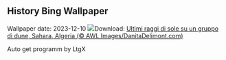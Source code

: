 ## History Bing Wallpaper
Wallpaper date: 2023-12-10
![](https://www.bing.com/th?id=OHR.SaharaDunes_IT-IT4256845784_UHD.jpg&w=1000)Download: [Ultimi raggi di sole su un gruppo di dune, Sahara, Algeria (© AWL Images/DanitaDelimont.com)](https://www.bing.com/th?id=OHR.SaharaDunes_IT-IT4256845784_UHD.jpg)

Auto get programm by LtgX
